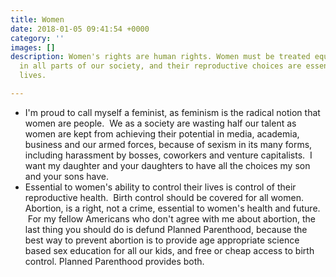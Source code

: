 ```yaml
---
title: Women
date: 2018-01-05 09:41:54 +0000
category: ''
images: []
description: Women's rights are human rights. Women must be treated equally and respectfully
  in all parts of our society, and their reproductive choices are essential to their
  lives.

---
```

* I'm proud to call myself a feminist, as feminism is the radical notion that women are people.  We as a society are wasting half our talent as women are kept from achieving their potential in media, academia, business and our armed forces, because of sexism in its many forms, including harassment by bosses, coworkers and venture capitalists.  I want my daughter and your daughters to have all the choices my son and your sons have.
* Essential to women's ability to control their lives is control of their reproductive health.  Birth control should be covered for all women.  Abortion, is a right, not a crime, essential to women's health and future.   For my fellow Americans who don't agree with me about abortion, the last thing you should do is defund Planned Parenthood, because the best way to prevent abortion is to provide age appropriate science based sex education for all our kids, and free or cheap access to birth control. Planned Parenthood provides both.